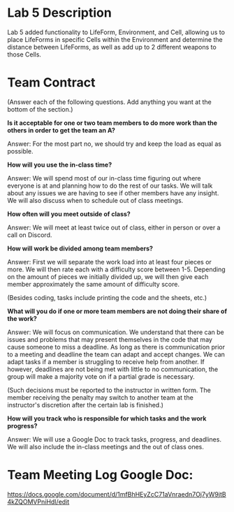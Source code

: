 # Lab 5 Description

Lab 5 added functionality to LifeForm, Environment, and Cell, allowing us to place LifeForms in specific Cells within the Environment and determine the distance between LifeForms, as well as add up to 2 different weapons to those Cells.

# Team Contract

(Answer each of the following questions. Add anything you want at the bottom of
the section.)

**Is it acceptable for one or two team members to do more work than the others
in order to get the team an A?**

Answer: For the most part no, we should try and keep the load as equal as possible.

**How will you use the in-class time?**

Answer: We will spend most of our in-class time figuring out where everyone is at and planning how to do the rest of our tasks. We will talk about any issues we are having to see if other members have any insight. We will also discuss when to schedule out of class meetings.

**How often will you meet outside of class?**

Answer: We will meet at least twice out of class, either in person or over a call on Discord.

**How will work be divided among team members?**

Answer: First we will separate the work load into at least four pieces or more. We will then rate each with a difficulty score between 1-5. Depending on the amount of pieces we initially divided up, we will then give each member approximately the same amount of difficulty score.

(Besides coding, tasks include printing the code and the sheets, etc.)

**What will you do if one or more team members are not doing their share of the work?**

Answer: We will focus on communication. We understand that there can be issues and problems that may present themselves in the code that may cause someone to miss a deadline. As long as there is communication prior to a meeting and deadline the team can adapt and accept changes. We can adapt tasks if a member is struggling to receive help from another. If however, deadlines are not being met with little to no communication, the group will make a majority vote on if a partial grade is necessary. 

(Such decisions must be reported to the instructor in written form. The member
receiving the penalty may switch to another team at the instructor's discretion
after the certain lab is finished.)


**How will you track who is responsible for which tasks and the work progress?**

Answer: We will use a Google Doc to track tasks, progress, and deadlines. We will also include the in-class meetings and the out of class ones.

# Team Meeting Log Google Doc: 

https://docs.google.com/document/d/1mfBhHEyZcC71aVnraedn7Oj7yW9jtB4kZQOMVPniHdI/edit

